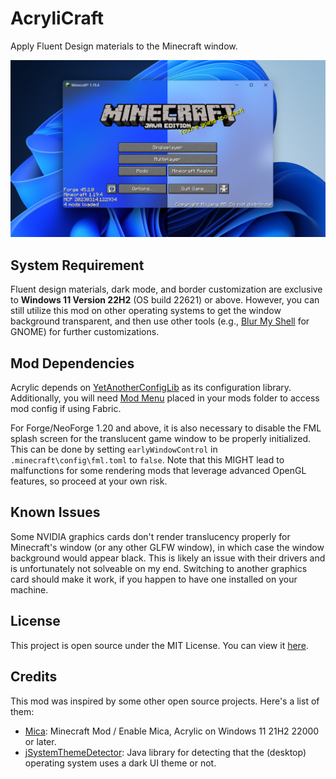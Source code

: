 # AcryliCraft

Apply Fluent Design materials to the Minecraft window.

![acrylicraft-cover](cover.png)

## System Requirement

Fluent design materials, dark mode, and border customization are exclusive to **Windows 11 Version 22H2** (OS build 22621) or above. However, you can still utilize this mod on other operating systems to get the window background transparent, and then use other tools (e.g., [Blur My Shell](https://extensions.gnome.org/extension/3193/blur-my-shell/) for GNOME) for further customizations.

## Mod Dependencies

Acrylic depends on [YetAnotherConfigLib](https://modrinth.com/mod/yacl) as its configuration library. Additionally, you will need [Mod Menu](https://modrinth.com/mod/modmenu) placed in your mods folder to access mod config if using Fabric.

For Forge/NeoForge 1.20 and above, it is also necessary to disable the FML splash screen for the translucent game window to be properly initialized. This can be done by setting `earlyWindowControl` in `.minecraft\config\fml.toml` to `false`. Note that this MIGHT lead to malfunctions for some rendering mods that leverage advanced OpenGL features, so proceed at your own risk.

## Known Issues

Some NVIDIA graphics cards don't render translucency properly for Minecraft's window (or any other GLFW window), in which case the window background would appear black. This is likely an issue with their drivers and is unfortunately not solveable on my end. Switching to another graphics card should make it work, if you happen to have one installed on your machine.

## License

This project is open source under the MIT License. You can view it [here](https://opensource.org/license/mit).

## Credits

This mod was inspired by some other open source projects. Here's a list of them:
* [Mica](https://modrinth.com/mod/mica): Minecraft Mod / Enable Mica, Acrylic on Windows 11 21H2 22000 or later.
* [jSystemThemeDetector](https://github.com/Dansoftowner/jSystemThemeDetector): Java library for detecting that the (desktop) operating system uses a dark UI theme or not.